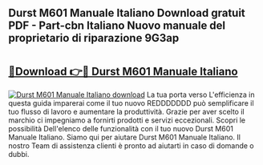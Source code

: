 ## Durst M601 Manuale Italiano Download gratuit PDF - Part-cbn Italiano Nuovo manuale del proprietario di riparazione 9G3ap

# <h2><a href="http://dfbpry.blite.top/?on=Durst+M601+Manuale+Italiano">🔗Download 👉🔴 Durst M601 Manuale Italiano</a></h2>

[![Durst M601 Manuale Italiano download](https://i.imgur.com/lujVjoI.png)](http://dfbpry.blite.top/?on=Durst+M601+Manuale+Italiano)
La tua porta verso L'efficienza in questa guida imparerai come il tuo nuovo REDDDDDDD può semplificare il tuo flusso di lavoro e aumentare la produttività. Grazie per aver scelto il marchio ci impegniamo a fornirti prodotti e servizi eccezionali. Scopri le possibilità Dell'elenco delle funzionalità con il tuo nuovo Durst M601 Manuale Italiano. Siamo qui per aiutare Durst M601 Manuale Italiano. Il nostro Team di assistenza clienti è pronto ad aiutarti in caso di domande o dubbi.
